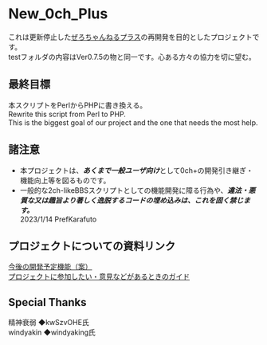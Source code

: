 # New_0ch_Plus
これは更新停止した[ぜろちゃんねるプラス](https://zerochplus.osdn.jp/)の再開発を目的としたプロジェクトです。  
testフォルダの内容はVer0.7.5の物と同一です。心ある方々の協力を切に望む。  
  
## 最終目標  
本スクリプトをPerlからPHPに書き換える。  
Rewrite this script from Perl to PHP.  
This is the biggest goal of our project and the one that needs the most help.  
  
## 諸注意  
 + 本プロジェクトは、***あくまで一般ユーザ向け***として0ch+の開発引き継ぎ・機能向上等を図るものです。  
 + 一般的な2ch-likeBBSスクリプトとしての機能開発に障る行為や、***違法・悪質な又は趣旨より著しく逸脱するコードの埋め込みは、これを固く禁じます。***  
2023/1/14 PrefKarafuto  
  

## プロジェクトについての資料リンク
[今後の開発予定機能（案）](https://github.com/PrefKarafuto/New_0ch_Plus/discussions/14)  
[プロジェクトに参加したい・意見などがあるときのガイド](README.md)  
  
  
  
## Special Thanks  
精神衰弱 ◆kwSzvOHE氏  
windyakin ◆windyaking氏
